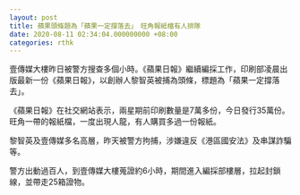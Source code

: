 ```yaml
---
layout: post
title: 蘋果頭條題為「蘋果一定撐落去」　旺角報紙檔有人排隊
date: 2020-08-11 02:34:04.000000000 +08:00
categories: rthk
---
```


壹傳媒大樓昨日被警方搜查多個小時。《蘋果日報》繼續編採工作，印刷部凌晨出版最新一份《蘋果日報》，以創辦人黎智英被捕為頭條，標題為「蘋果一定撐落去」。

《蘋果日報》在社交網站表示，兩星期前印刷數量是7萬多份，今日發行35萬份。旺角一帶的報紙檔，一度出現人龍，有人購買多過一份報紙。

黎智英及壹傳媒多名高層，昨天被警方拘捕，涉嫌違反《港區國安法》及串謀詐騙等。

警方出動過百人，到壹傳媒大樓蒐證約6小時，期間進入編採部樓層，拉起封鎖線，並帶走25箱證物。
